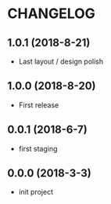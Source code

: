 # CHANGELOG

## 1.0.1 (2018-8-21)

  - Last layout / design polish

## 1.0.0 (2018-8-20)

  - First release

## 0.0.1 (2018-6-7)

  - first staging

## 0.0.0 (2018-3-3)

  - init project
